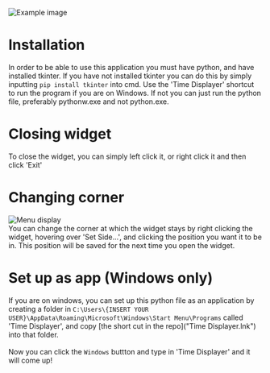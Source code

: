 ![Example image](https://drive.google.com/uc?export=view&id=1YY1TYIyqwY3lSTt9J8_CnomEkG_zY-I- "What it looks like (Not to scale)")
# Installation
In order to be able to use this application you must have python, and have installed tkinter. If you have not installed tkinter you can do this by simply inputting `pip install tkinter` into cmd. Use the 'Time Displayer' shortcut to run the program if you are on Windows. If not you can just run the python file, preferably pythonw.exe and not python.exe.

# Closing widget
To close the widget, you can simply left click it, or right click it and then click 'Exit'

# Changing corner
![Menu display](https://drive.google.com/uc?export=view&id=1qCwHLjUW5qR3ApvQntTa8VIn3QvDWGCO "Right click menus") <br/>
You can change the corner at which the widget stays by right clicking the widget, hovering over 'Set Side...', and clicking the position you want it to be in. This position will be saved for the next time you open the widget.

# Set up as app (Windows only)
If you are on windows, you can set up this python file as an application by creating a folder in `C:\Users\{INSERT YOUR USER}\AppData\Roaming\Microsoft\Windows\Start Menu\Programs` called 'Time Displayer', and copy [the short cut in the repo]("Time Displayer.lnk") into that folder. 
<br/><br/>
Now you can click the `Windows` buttton and type in 'Time Displayer' and it will come up!